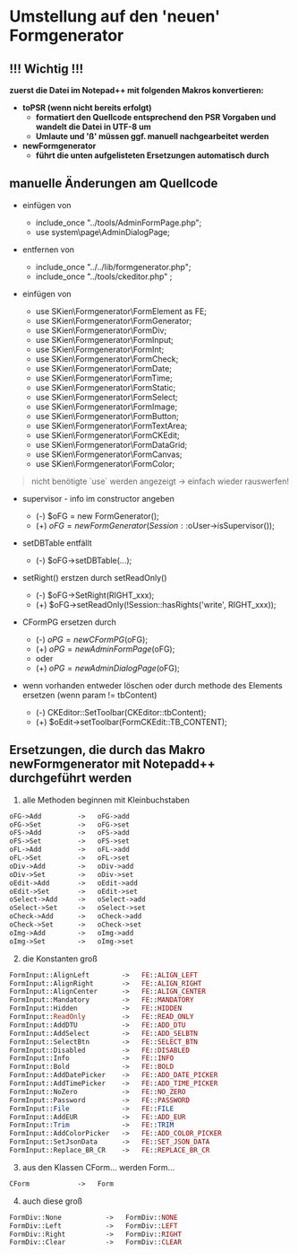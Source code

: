 # Umstellung auf den 'neuen' Formgenerator

## !!! Wichtig !!!
**zuerst die Datei im Notepad++ mit folgenden Makros konvertieren:**
- **toPSR (wenn nicht bereits erfolgt)**
	- **formatiert den Quellcode entsprechend den PSR Vorgaben und wandelt die Datei in UTF-8 um**
	- **Umlaute und 'ß' müssen ggf. manuell nachgearbeitet werden**
- **newFormgenerator**
	- **führt die unten aufgelisteten Ersetzungen automatisch durch**

## manuelle Änderungen am Quellcode
- einfügen von
	- include_once "../tools/AdminFormPage.php";
	- use system\page\AdminDialogPage;

- entfernen von 
	- include_once "../../lib/formgenerator.php";
	- include_once "../tools/ckeditor.php" ;

- einfügen von
	- use SKien\Formgenerator\FormElement as FE;
	- use SKien\Formgenerator\FormGenerator;
	- use SKien\Formgenerator\FormDiv;
	- use SKien\Formgenerator\FormInput;
	- use SKien\Formgenerator\FormInt;
	- use SKien\Formgenerator\FormCheck;
	- use SKien\Formgenerator\FormDate;
	- use SKien\Formgenerator\FormTime;
	- use SKien\Formgenerator\FormStatic;
	- use SKien\Formgenerator\FormSelect;
	- use SKien\Formgenerator\FormImage;
	- use SKien\Formgenerator\FormButton;
	- use SKien\Formgenerator\FormTextArea;
	- use SKien\Formgenerator\FormCKEdit;
	- use SKien\Formgenerator\FormDataGrid;
	- use SKien\Formgenerator\FormCanvas;
	- use SKien\Formgenerator\FormColor;
	
> nicht benötigte ´use´ werden angezeigt -> einfach wieder rauswerfen!

- supervisor - info im constructor angeben 
	- (-) $oFG = new FormGenerator();
	- (+) $oFG = new FormGenerator(Session::$oUser->isSupervisor());

- setDBTable entfällt
	- (-) $oFG->setDBTable(...);

- setRight() erstzen durch setReadOnly()
	- (-) $oFG->SetRight(RIGHT_xxx);
	- (+) $oFG->setReadOnly(!Session::hasRights('write', RIGHT_xxx));

- CFormPG ersetzen durch 
	- (-) $oPG = new CFormPG($oFG);
	- (+) $oPG = new AdminFormPage($oFG);
	- oder
	- (+) $oPG = new AdminDialogPage($oFG);

- wenn vorhanden entweder löschen oder durch methode des Elements ersetzen (wenn param != tbContent)
	- (-) CKEditor::SetToolbar(CKEditor::tbContent);
	- (+) $oEdit->setToolbar(FormCKEdit::TB_CONTENT);


## Ersetzungen, die durch das Makro newFormgenerator mit Notepadd++ durchgeführt werden
1. alle Methoden beginnen mit Kleinbuchstaben
```php
oFG->Add         ->   oFG->add
oFG->Set         ->   oFG->set
oFS->Add         ->   oFS->add
oFS->Set         ->   oFS->set
oFL->Add         ->   oFL->add
oFL->Set         ->   oFL->set
oDiv->Add        ->   oDiv->add
oDiv->Set        ->   oDiv->set
oEdit->Add       ->   oEdit->add
oEdit->Set       ->   oEdit->set
oSelect->Add     ->   oSelect->add
oSelect->Set     ->   oSelect->set
oCheck->Add      ->   oCheck->add
oCheck->Set      ->   oCheck->set
oImg->Add        ->   oImg->add
oImg->Set        ->   oImg->set
```
2. die Konstanten groß
```php
FormInput::AlignLeft        ->   FE::ALIGN_LEFT
FormInput::AlignRight       ->   FE::ALIGN_RIGHT
FormInput::AlignCenter      ->   FE::ALIGN_CENTER
FormInput::Mandatory        ->   FE::MANDATORY
FormInput::Hidden           ->   FE::HIDDEN
FormInput::ReadOnly         ->   FE::READ_ONLY
FormInput::AddDTU           ->   FE::ADD_DTU
FormInput::AddSelect        ->   FE::ADD_SELBTN
FormInput::SelectBtn        ->   FE::SELECT_BTN
FormInput::Disabled         ->   FE::DISABLED
FormInput::Info             ->   FE::INFO
FormInput::Bold             ->   FE::BOLD
FormInput::AddDatePicker    ->   FE::ADD_DATE_PICKER
FormInput::AddTimePicker    ->   FE::ADD_TIME_PICKER
FormInput::NoZero           ->   FE::NO_ZERO    
FormInput::Password         ->   FE::PASSWORD
FormInput::File             ->   FE::FILE
FormInput::AddEUR           ->   FE::ADD_EUR
FormInput::Trim             ->   FE::TRIM
FormInput::AddColorPicker   ->   FE::ADD_COLOR_PICKER
FormInput::SetJsonData      ->   FE::SET_JSON_DATA
FormInput::Replace_BR_CR    ->   FE::REPLACE_BR_CR
```
3. aus den Klassen CForm... werden Form...
```php
CForm            ->   Form
```
4. auch diese groß
```php
FormDiv::None           ->   FormDiv::NONE
FormDiv::Left           ->   FormDiv::LEFT
FormDiv::Right          ->   FormDiv::RIGHT
FormDiv::Clear          ->   FormDiv::CLEAR
```
